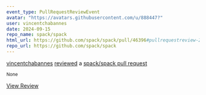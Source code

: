 ```yaml
---
event_type: PullRequestReviewEvent
avatar: "https://avatars.githubusercontent.com/u/888447?"
user: vincentchabannes
date: 2024-09-15
repo_name: spack/spack
html_url: https://github.com/spack/spack/pull/46396#pullrequestreview-2305418548
repo_url: https://github.com/spack/spack
---
```


<a href='https://github.com/vincentchabannes' target='_blank'>vincentchabannes</a> <a href='https://github.com/spack/spack/pull/46396#pullrequestreview-2305418548' target='_blank'>reviewed</a> a <a href='https://github.com/spack/spack/pull/46396' target='_blank'>spack/spack pull request</a>

<small>None</small>

<a href='https://github.com/spack/spack/pull/46396#pullrequestreview-2305418548' target='_blank'>View Review</a>
